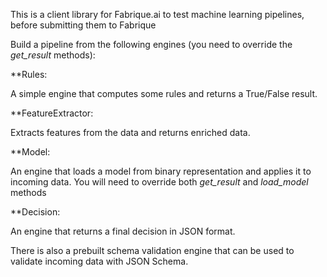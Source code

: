 This is a client library for Fabrique.ai to test machine learning pipelines,
before submitting them to Fabrique

Build a pipeline from the following engines (you need to override the _get_result_ methods):

**Rules:

   A simple engine that computes some rules and returns a True/False result. 
   
**FeatureExtractor:

   Extracts features from the data and returns enriched data.
   
**Model:

   An engine that loads a model from binary representation and applies it to incoming data.
   You will need to override both _get_result_ and _load_model_ methods
   
**Decision:

   An engine that returns a final decision in JSON format.
   
There is also a prebuilt schema validation engine that can be used to validate incoming
data with JSON Schema.
   
